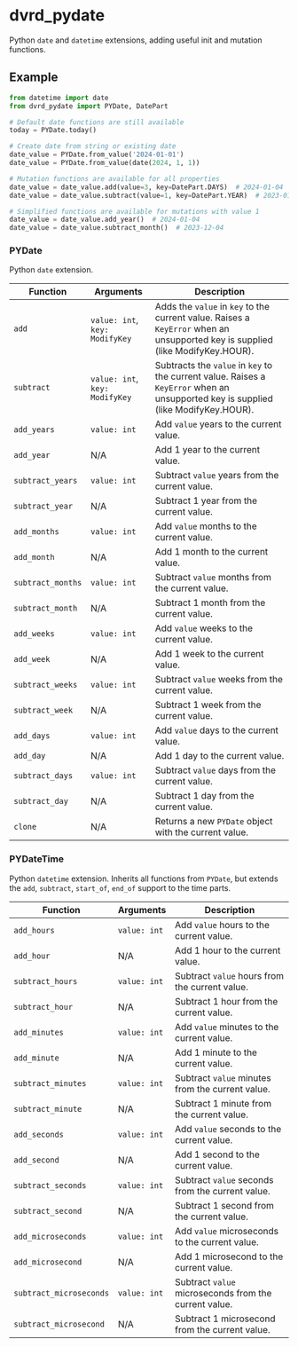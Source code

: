 # dvrd_pydate

Python `date` and `datetime` extensions, adding useful init and mutation functions.

## Example

```python
from datetime import date
from dvrd_pydate import PYDate, DatePart

# Default date functions are still available
today = PYDate.today()

# Create date from string or existing date
date_value = PYDate.from_value('2024-01-01')
date_value = PYDate.from_value(date(2024, 1, 1))

# Mutation functions are available for all properties
date_value = date_value.add(value=3, key=DatePart.DAYS)  # 2024-01-04
date_value = date_value.subtract(value=1, key=DatePart.YEAR)  # 2023-01-04

# Simplified functions are available for mutations with value 1
date_value = date_value.add_year()  # 2024-01-04
date_value = date_value.subtract_month()  # 2023-12-04
```

### PYDate

Python `date` extension.

| **Function**      | Arguments                      | **Description**                                                                                                                     |
|-------------------|--------------------------------|-------------------------------------------------------------------------------------------------------------------------------------|
| `add`             | `value: int`, `key: ModifyKey` | Adds the `value` in `key` to the current value. Raises a `KeyError` when an unsupported key is supplied (like ModifyKey.HOUR).      |
| `subtract`        | `value: int`, `key: ModifyKey` | Subtracts the `value` in `key` to the current value. Raises a `KeyError` when an unsupported key is supplied (like ModifyKey.HOUR). |
| `add_years`       | `value: int`                   | Add `value` years to the current value.                                                                                             |
| `add_year`        | N/A                            | Add 1 year to the current value.                                                                                                    |
| `subtract_years`  | `value: int`                   | Subtract `value` years from the current value.                                                                                      |
| `subtract_year`   | N/A                            | Subtract 1 year from the current value.                                                                                             |
| `add_months`      | `value: int`                   | Add `value` months to the current value.                                                                                            |
| `add_month`       | N/A                            | Add 1 month to the current value.                                                                                                   |
| `subtract_months` | `value: int`                   | Subtract `value` months from the current value.                                                                                     |
| `subtract_month`  | N/A                            | Subtract 1 month from the current value.                                                                                            |
| `add_weeks`       | `value: int`                   | Add `value` weeks to the current value.                                                                                             |
| `add_week`        | N/A                            | Add 1 week to the current value.                                                                                                    |
| `subtract_weeks`  | `value: int`                   | Subtract `value` weeks from the current value.                                                                                      |
| `subtract_week`   | N/A                            | Subtract 1 week from the current value.                                                                                             |
| `add_days`        | `value: int`                   | Add `value` days to the current value.                                                                                              |
| `add_day`         | N/A                            | Add 1 day to the current value.                                                                                                     |
| `subtract_days`   | `value: int`                   | Subtract `value` days from the current value.                                                                                       |
| `subtract_day`    | N/A                            | Subtract 1 day from the current value.                                                                                              |
| `clone`           | N/A                            | Returns a new `PYDate` object with the current value.                                                                               |

### PYDateTime

Python `datetime` extension. Inherits all functions from `PYDate`, but extends the `add`, `subtract`, `start_of`,
`end_of` support to the time parts.

| **Function**            | Arguments    | **Description**                                       |
|-------------------------|--------------|-------------------------------------------------------|
| `add_hours`             | `value: int` | Add `value` hours to the current value.               |
| `add_hour`              | N/A          | Add 1 hour to the current value.                      |
| `subtract_hours`        | `value: int` | Subtract `value` hours from the current value.        |
| `subtract_hour`         | N/A          | Subtract 1 hour from the current value.               |
| `add_minutes`           | `value: int` | Add `value` minutes to the current value.             |
| `add_minute`            | N/A          | Add 1 minute to the current value.                    |
| `subtract_minutes`      | `value: int` | Subtract `value` minutes from the current value.      |
| `subtract_minute`       | N/A          | Subtract 1 minute from the current value.             |
| `add_seconds`           | `value: int` | Add `value` seconds to the current value.             |
| `add_second`            | N/A          | Add 1 second to the current value.                    |
| `subtract_seconds`      | `value: int` | Subtract `value` seconds from the current value.      |
| `subtract_second`       | N/A          | Subtract 1 second from the current value.             |
| `add_microseconds`      | `value: int` | Add `value` microseconds to the current value.        |
| `add_microsecond`       | N/A          | Add 1 microsecond to the current value.               |
| `subtract_microseconds` | `value: int` | Subtract `value` microseconds from the current value. |
| `subtract_microsecond`  | N/A          | Subtract 1 microsecond from the current value.        |